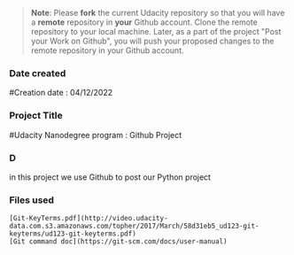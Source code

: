 >**Note**: Please **fork** the current Udacity repository so that you will have a **remote** repository in **your** Github account. Clone the remote repository to your local machine. Later, as a part of the project "Post your Work on Github", you will push your proposed changes to the remote repository in your Github account.

### Date created
#Creation date : 04/12/2022

### Project Title
#Udacity Nanodegree program : Github Project

### D
in this project we use Github to post our Python project 

### Files used
    [Git-KeyTerms.pdf](http://video.udacity-data.com.s3.amazonaws.com/topher/2017/March/58d31eb5_ud123-git-keyterms/ud123-git-keyterms.pdf)
    [Git command doc](https://git-scm.com/docs/user-manual)



